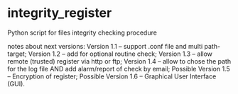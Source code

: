 # integrity_register
Python script for files integrity checking procedure

notes about next versions:
Version 1.1 – support .conf file and multi path-target;
Version 1.2 – add for optional routine check;
Version 1.3 – allow remote (trusted) register via http or ftp;
Version 1.4 – allow to chose the path for the log file AND add alarm/report of check by email;
Possible Version 1.5 – Encryption of register;
Possible Version 1.6 – Graphical User Interface (GUI).
